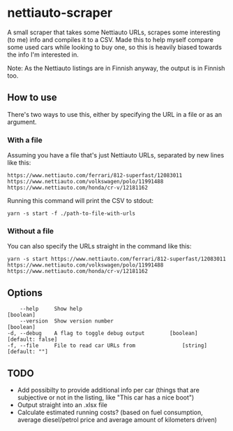 # nettiauto-scraper
A small scraper that takes some Nettiauto URLs, scrapes some interesting (to me) info and compiles it to a CSV. Made this to help myself compare some used cars while looking to buy one, so this is heavily biased towards the info I'm interested in. 

Note: As the Nettiauto listings are in Finnish anyway, the output is in Finnish too.

## How to use
There's two ways to use this, either by specifying the URL in a file or as an argument.

### With a file
Assuming you have a file that's just Nettiauto URLs, separated by new lines like this:
```
https://www.nettiauto.com/ferrari/812-superfast/12083011
https://www.nettiauto.com/volkswagen/polo/11991488
https://www.nettiauto.com/honda/cr-v/12181162
```
Running this command will print the CSV to stdout:
```
yarn -s start -f ./path-to-file-with-urls
```
### Without a file
You can also specify the URLs straight in the command like this:
```
yarn -s start https://www.nettiauto.com/ferrari/812-superfast/12083011 https://www.nettiauto.com/volkswagen/polo/11991488 https://www.nettiauto.com/honda/cr-v/12181162
```

## Options
```
    --help     Show help                                             [boolean]
    --version  Show version number                                   [boolean]
-d, --debug    A flag to toggle debug output        [boolean] [default: false]
-f, --file     File to read car URLs from               [string] [default: ""]
```
## TODO
* Add possibilty to provide additional info per car (things that are subjective or not in the listing, like "This car has a nice boot")
* Output straight into an .xlsx file
* Calculate estimated running costs? (based on fuel consumption, average diesel/petrol price and average amount of kilometers driven)
